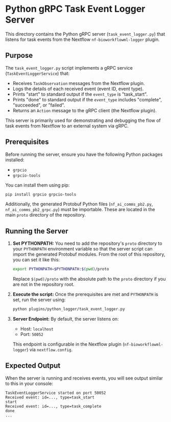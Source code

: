 # Python gRPC Task Event Logger Server

This directory contains the Python gRPC server (`task_event_logger.py`) that listens for task events from the Nextflow `nf-bioworkflowml-logger` plugin.

## Purpose

The `task_event_logger.py` script implements a gRPC service (`TaskEventLoggerService`) that:
- Receives `TaskObservation` messages from the Nextflow plugin.
- Logs the details of each received event (event ID, event type).
- Prints "start" to standard output if the `event_type` is "task_start".
- Prints "done" to standard output if the `event_type` includes "complete", "succeeded", or "failed".
- Returns an `Action` message to the gRPC client (the Nextflow plugin).

This server is primarily used for demonstrating and debugging the flow of task events from Nextflow to an external system via gRPC.

## Prerequisites

Before running the server, ensure you have the following Python packages installed:
- `grpcio`
- `grpcio-tools`

You can install them using pip:
```bash
pip install grpcio grpcio-tools
```

Additionally, the generated Protobuf Python files (`nf_ai_comms_pb2.py`, `nf_ai_comms_pb2_grpc.py`) must be importable. These are located in the main `proto` directory of the repository.

## Running the Server

1.  **Set PYTHONPATH:**
    You need to add the repository's `proto` directory to your `PYTHONPATH` environment variable so that the server script can import the generated Protobuf modules. From the root of this repository, you can set it like this:

    ```bash
    export PYTHONPATH=$PYTHONPATH:$(pwd)/proto
    ```
    Replace `$(pwd)/proto` with the absolute path to the `proto` directory if you are not in the repository root.

2.  **Execute the script:**
    Once the prerequisites are met and `PYTHONPATH` is set, run the server using:

    ```bash
    python plugins/python_logger/task_event_logger.py
    ```

3.  **Server Endpoint:**
    By default, the server listens on:
    - Host: `localhost`
    - Port: `50052`

    This endpoint is configurable in the Nextflow plugin (`nf-bioworkflowml-logger`) via `nextflow.config`.

## Expected Output

When the server is running and receives events, you will see output similar to this in your console:

```
TaskEventLoggerService started on port 50052
Received event: id=..., type=task_start
start
Received event: id=..., type=task_complete
done
...
```
